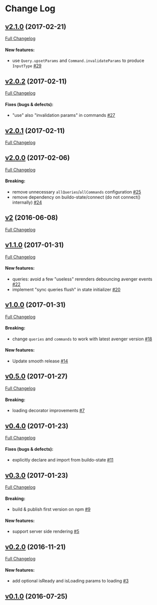 #  Change Log



## [v2.1.0](https://github.com/buildo/react-avenger/tree/v2.1.0) (2017-02-21)
[Full Changelog](https://github.com/buildo/react-avenger/compare/v2.0.2...v2.1.0)

#### New features:

- use `Query.upsetParams` and `Command.invalidateParams` to produce `InputType` [#29](https://github.com/buildo/react-avenger/issues/29)

## [v2.0.2](https://github.com/buildo/react-avenger/tree/v2.0.2) (2017-02-11)
[Full Changelog](https://github.com/buildo/react-avenger/compare/v2.0.1...v2.0.2)

#### Fixes (bugs & defects):

- "use" also "invalidation params" in commands [#27](https://github.com/buildo/react-avenger/issues/27)

## [v2.0.1](https://github.com/buildo/react-avenger/tree/v2.0.1) (2017-02-11)
[Full Changelog](https://github.com/buildo/react-avenger/compare/v2.0.0...v2.0.1)

## [v2.0.0](https://github.com/buildo/react-avenger/tree/v2.0.0) (2017-02-06)
[Full Changelog](https://github.com/buildo/react-avenger/compare/v2...v2.0.0)

#### Breaking:

- remove unnecessary `allQueries`/`allCommands` configuration [#25](https://github.com/buildo/react-avenger/issues/25)
- remove dependency on buildo-state/connect (do not connect() internally) [#24](https://github.com/buildo/react-avenger/issues/24)

## [v2](https://github.com/buildo/react-avenger/tree/v2) (2016-06-08)
[Full Changelog](https://github.com/buildo/react-avenger/compare/v1.1.0...v2)

## [v1.1.0](https://github.com/buildo/react-avenger/tree/v1.1.0) (2017-01-31)
[Full Changelog](https://github.com/buildo/react-avenger/compare/v1.0.0...v1.1.0)

#### New features:

- queries: avoid a few "useless" rerenders debouncing avenger events [#22](https://github.com/buildo/react-avenger/issues/22)
- implement "sync queries flush" in state initializer [#20](https://github.com/buildo/react-avenger/issues/20)

## [v1.0.0](https://github.com/buildo/react-avenger/tree/v1.0.0) (2017-01-31)
[Full Changelog](https://github.com/buildo/react-avenger/compare/v0.5.0...v1.0.0)

#### Breaking:

- change `queries` and `commands` to work with latest avenger version [#18](https://github.com/buildo/react-avenger/issues/18)

#### New features:

- Update smooth release [#14](https://github.com/buildo/react-avenger/issues/14)

## [v0.5.0](https://github.com/buildo/react-avenger/tree/v0.5.0) (2017-01-27)
[Full Changelog](https://github.com/buildo/react-avenger/compare/v0.4.0...v0.5.0)

#### Breaking:

- loading decorator improvements [#7](https://github.com/buildo/react-avenger/issues/7)

## [v0.4.0](https://github.com/buildo/react-avenger/tree/v0.4.0) (2017-01-23)
[Full Changelog](https://github.com/buildo/react-avenger/compare/v0.3.0...v0.4.0)

#### Fixes (bugs & defects):

- explicitly declare and import from buildo-state [#11](https://github.com/buildo/react-avenger/issues/11)

## [v0.3.0](https://github.com/buildo/react-avenger/tree/v0.3.0) (2017-01-23)
[Full Changelog](https://github.com/buildo/react-avenger/compare/v0.2.0...v0.3.0)

#### Breaking:

- build & publish first version on npm [#9](https://github.com/buildo/react-avenger/issues/9)

#### New features:

- support server side rendering [#5](https://github.com/buildo/react-avenger/issues/5)

## [v0.2.0](https://github.com/buildo/react-avenger/tree/v0.2.0) (2016-11-21)
[Full Changelog](https://github.com/buildo/react-avenger/compare/v0.1.0...v0.2.0)

#### New features:

- add optional isReady and isLoading params to loading [#3](https://github.com/buildo/react-avenger/issues/3)

## [v0.1.0](https://github.com/buildo/react-avenger/tree/v0.1.0) (2016-07-25)

